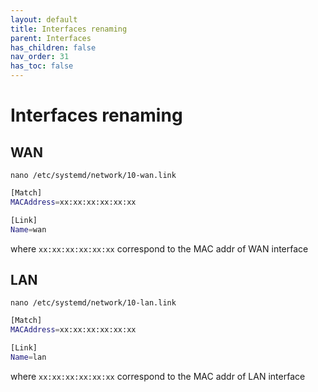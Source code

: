 ```yaml
---
layout: default 
title: Interfaces renaming
parent: Interfaces
has_children: false
nav_order: 31
has_toc: false
---
```


# Interfaces renaming

## WAN

`nano /etc/systemd/network/10-wan.link`

```bash
[Match]
MACAddress=xx:xx:xx:xx:xx:xx

[Link]
Name=wan
```
where `xx:xx:xx:xx:xx:xx` correspond to the MAC addr of WAN interface


## LAN

`nano /etc/systemd/network/10-lan.link`

```bash
[Match]
MACAddress=xx:xx:xx:xx:xx:xx

[Link]
Name=lan
```
where `xx:xx:xx:xx:xx:xx` correspond to the MAC addr of LAN interface